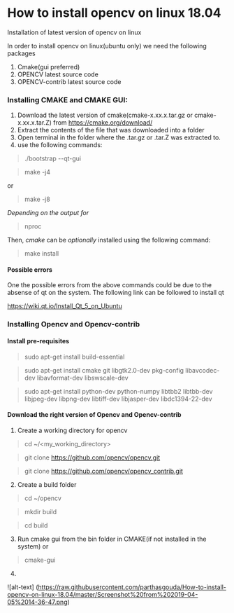 # How to install opencv on linux 18.04
Installation of latest version of opencv on linux

In order to install opencv on linux(ubuntu only) we need the following packages

1. Cmake(gui preferred)
2. OPENCV latest source code
3. OPENCV-contrib latest source code

### Installing CMAKE and CMAKE GUI:

1. Download the latest version of cmake(cmake-x.xx.x.tar.gz or cmake-x.xx.x.tar.Z) from  https://cmake.org/download/
2. Extract the contents of the file that was downloaded into a folder
3. Open terminal in the folder where the .tar.gz or .tar.Z was extracted to.
4. use the following commands: 
>./bootstrap --qt-gui

>make -j4

or

>make -j8

*Depending on the output for*
>nproc

Then, *cmake* can be *optionally* installed using the following command:
>make install 
        
#### Possible errors
One the possible errors from the above commands could be due to the absense of qt on the system. The following link can be followed to install qt 

https://wiki.qt.io/Install_Qt_5_on_Ubuntu

### Installing Opencv and Opencv-contrib

#### Install pre-requisites

>sudo apt-get install build-essential

>sudo apt-get install cmake git libgtk2.0-dev pkg-config libavcodec-dev libavformat-dev libswscale-dev

>sudo apt-get install python-dev python-numpy libtbb2 libtbb-dev libjpeg-dev libpng-dev libtiff-dev libjasper-dev libdc1394-22-dev

#### Download the right version of Opencv and Opencv-contrib
1. Create a working directory for opencv

>cd ~/<my_working_directory>

>git clone https://github.com/opencv/opencv.git

>git clone https://github.com/opencv/opencv_contrib.git

2. Create a build folder 

>cd ~/opencv

>mkdir build

>cd build

3. Run cmake gui from the bin folder in CMAKE(if not installed in the system) or  

>cmake-gui

4. 
![alt-text] (https://raw.githubusercontent.com/parthasgouda/How-to-install-opencv-on-linux-18.04/master/Screenshot%20from%202019-04-05%2014-36-47.png)

